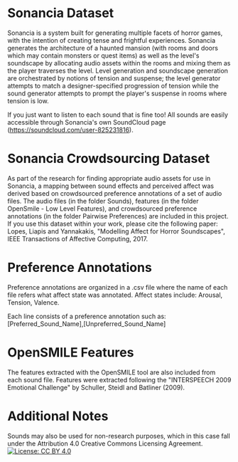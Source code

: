 # Sonancia Dataset

Sonancia is a system built for generating multiple facets of horror games, with the intention of creating tense and frightful experiences. Sonancia generates the architecture of a haunted mansion (with rooms and doors which may contain monsters or quest items) as well as the level's soundscape by allocating audio assets within the rooms and mixing them as the player traverses the level. Level generation and soundscape generation are orchestrated by notions of tension and suspense; the level generator attempts to match a designer-specified progression of tension while the sound generator attempts to prompt the player's suspense in rooms where tension is low.

If you just want to listen to each sound that is fine too! All sounds are easily accessible through Sonancia's own SoundCloud page (https://soundcloud.com/user-825231816).

# Sonancia Crowdsourcing Dataset

As part of the research for finding appropriate audio assets for use in Sonancia, a mapping between sound effects and perceived affect was derived based on crowdsourced preference annotations of a set of audio files. The audio files (in the folder Sounds), features (in the folder OpenSmile - Low Level Features), and crowdsourced preference annotations (in the folder Pairwise Preferences) are included in this project. If you use this dataset within your work, please cite the following paper: Lopes, Liapis and Yannakakis, "Modelling Affect for Horror Soundscapes", IEEE Transactions of Affective Computing, 2017.

# Preference Annotations

Preference annotations are organized in a .csv file where the name of each file refers what affect state was annotated. Affect states include: Arousal, Tension, Valence. 

Each line consists of a preference annotation such as: [Preferred_Sound_Name],[Unpreferred_Sound_Name]


# OpenSMILE Features

The features extracted with the OpenSMILE tool are also included from each sound file. Features were extracted following the "INTERSPEECH 2009 Emotional Challenge" by Schuller, Steidl and Batliner (2009).


# Additional Notes

Sounds may also be used for non-research purposes, which in this case fall under the Attribution 4.0 Creative Commons Licensing Agreement.
[![License: CC BY 4.0](https://licensebuttons.net/l/by/4.0/80x15.png)](https://creativecommons.org/licenses/by/4.0/)